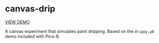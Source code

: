 # canvas-drip
[VIEW DEMO](https://christopherwk210.github.io/canvas-drip/)

A canvas experiment that simulates paint dripping. Based on the `drippy.p8` demo included with Pico-8.